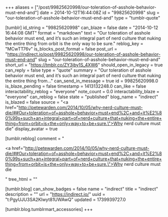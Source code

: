 +++
aliases = ["/post/99825620998/our-toleration-of-asshole-behavior-must-end-and"]
date = 2014-10-12T16:44:08Z
id = "99825620998"
slug = "our-toleration-of-asshole-behavior-must-end-and"
type = "tumblr-quote"

[tumblr]
id_string = "99825620998"
can_blaze = false
date = "2014-10-12 16:44:08 GMT"
format = "markdown"
text = "Our toleration of asshole behavior must end, and it’s such an integral part of nerd culture that nuking the entire thing from orbit is the only way to be sure."
reblog_key = "MCwTT76v"
is_blocks_post_format = false
post_url = "https://indirect.io/post/99825620998/our-toleration-of-asshole-behavior-must-end-and"
slug = "our-toleration-of-asshole-behavior-must-end-and"
short_url = "https://tmblr.co/ZY3jby1S_4XW6"
should_open_in_legacy = true
can_reply = false
type = "quote"
summary = "Our toleration of asshole behavior must end, and it’s such an integral part of nerd culture that nuking the entire thing from..."
can_send_in_message = true
id = 99825620998.0
is_blaze_pending = false
timestamp = 1413132248.0
can_like = false
interactability_reblog = "everyone"
note_count = 0.0
interactability_blaze = "everyone"
can_reblog = false
state = "published"
blog_name = "indirect"
is_blazed = false
source = "<a href=\"http://petewarden.com/2014/10/05/why-nerd-culture-must-die/##Our+toleration+of+asshole+behavior+must+end%2C+and+it%E2%80%99s+such+an+integral+part+of+nerd+culture+that+nuking+the+entire+thing+from+orbit+is+the+only+way+to+be+sure.\">Why nerd culture must die</a>"
display_avatar = true

[tumblr.reblog]
comment = "<p><a href=\"http://petewarden.com/2014/10/05/why-nerd-culture-must-die/##Our+toleration+of+asshole+behavior+must+end%2C+and+it%E2%80%99s+such+an+integral+part+of+nerd+culture+that+nuking+the+entire+thing+from+orbit+is+the+only+way+to+be+sure.\">Why nerd culture must die</a></p>"
tree_html = ""

[tumblr.blog]
can_show_badges = false
name = "indirect"
title = "indirect"
description = ""
url = "https://indirect.io/"
uuid = "t:PgyUJU3SA2Klwyt81UWAwQ"
updated = 1739939727.0

[tumblr.blog.tumblrmart_accessories]
+++
